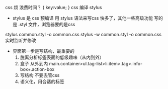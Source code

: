 css 烦 浪费时间？
{
    key:value;
}
css 编译 stylus


- stylus 是 css 预编译
    用 stylus 语法来写css 快多了，其他一些高级功能
    写的是 .styl 文件，浏览器要的是css 

stylus common.styl -o common.css
stylus -w common.styl -o common.css 实时监听并修改

- 界面第一步是写结构，最重要的
    1. 脱离分析标签表面的低级趣味（从内到外）
    2. 盒子 从外到内 
    main.container>ul.tag-list>li.item>.tag>.info-box+.action-box
    3. 写结构 不要去管css
    4. 语义化，用合适的标签